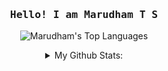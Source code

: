 <h3 align="center">
  <samp>
    Hello! I am 
    <b>Marudham T S</b>
  </samp>  
</h3>

<div align="center">

![Marudham's Top Languages](https://github-readme-stats.vercel.app/api/top-langs/?username=Marudham&theme=vue-dark&show_icons=true&hide_border=true&layout=compact)
</div>
<details align="center">
  <summary>My Github Stats:</summary>
  
  ![Marudham's Stats](https://github-readme-stats.vercel.app/api?username=Marudham&theme=vue-dark&show_icons=true&hide_border=true&count_private=true)
</details>
